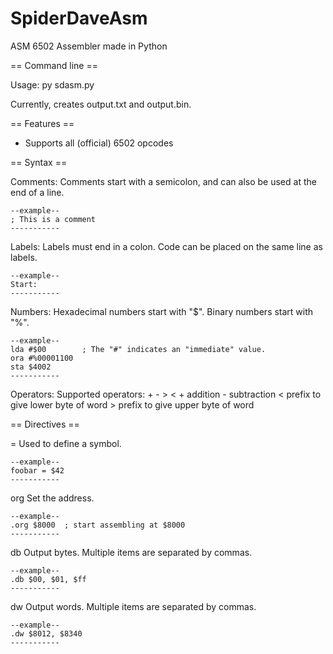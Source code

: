 # SpiderDaveAsm
ASM 6502 Assembler made in Python


== Command line ==

Usage:
    py sdasm.py <asm file>
    
Currently, creates output.txt and output.bin.


== Features ==
* Supports all (official) 6502 opcodes

== Syntax ==

Comments:
    Comments start with a semicolon, and can also be used at the end of a line.
    
    --example--
    ; This is a comment
    -----------
    
Labels:
    Labels must end in a colon.  Code can be placed on the same line as labels.
    
    --example--
    Start:
    -----------

Numbers:
    Hexadecimal numbers start with "$".  Binary numbers start with "%".
    
    --example--
    lda #$00        ; The "#" indicates an "immediate" value.
    ora #%00001100
    sta $4002
    -----------
    
Operators:
    Supported operators: + - > <
    +   addition
    -   subtraction
    <   prefix to give lower byte of word
    >   prefix to give upper byte of word
    
== Directives ==

=
    Used to define a symbol.
    
    --example--
    foobar = $42
    -----------
    
org
    Set the address.
    
    --example--
    .org $8000  ; start assembling at $8000
    -----------

db
    Output bytes.  Multiple items are separated by commas.
    
    --example--
    .db $00, $01, $ff
    -----------

dw
    Output words.  Multiple items are separated by commas.
    
    --example--
    .dw $8012, $8340
    -----------


